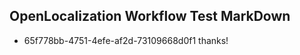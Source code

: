 ## OpenLocalization Workflow Test MarkDown

* 65f778bb-4751-4efe-af2d-73109668d0f1 
thanks!



<!--HONumber=Jan16_HO3-->
